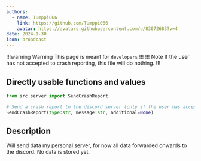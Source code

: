 ```yaml
---
authors: 
  - name: Tumppi066
    link: https://github.com/Tumppi066
    avatar: https://avatars.githubusercontent.com/u/83072683?v=4
date: 2024-1-30
icon: broadcast
---
```


!!!warning Warning
This page is meant for `developers`
!!!
!!! Note
If the user has not accepted to crash reporting, this file will do nothing.
!!!

## Directly usable functions and values
```python
from src.server import SendCrashReport

# Send a crash report to the discord server (only if the user has accepted crash reporting).
SendCrashReport(type:str, message:str, additional=None)
```

## Description
Will send data my personal server, for now all data forwarded onwards to the discord.
No data is stored yet.